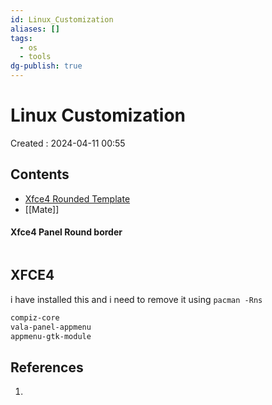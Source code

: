 ```yaml
---
id: Linux_Customization
aliases: []
tags:
  - os
  - tools
dg-publish: true
---
```

# Linux Customization
Created : 2024-04-11 00:55

## Contents
- [Xfce4 Rounded Template]()
- [[Mate]]
#### Xfce4 Panel Round border

```css

```

## XFCE4
i have installed this and i need to remove it using `pacman -Rns`

```bash
compiz-core 
vala-panel-appmenu
appmenu-gtk-module

```

## References
1. 